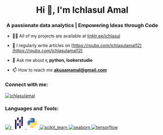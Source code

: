 <h1 align="center">Hi 👋, I'm Ichlasul Amal</h1>
<h3 align="center">A passionate data analytics | Empowering Ideas through Code</h3>

- 👨‍💻 All of my projects are available at [linktr.ee/ichlasul](linktr.ee/ichlasul)

- 📝 I regularly write articles on [https://rpubs.com/ichlasulamal12](https://rpubs.com/ichlasulamal12)

- 💬 Ask me about **r, python, lookerstudio**

- 📫 How to reach me **akuaamamal@gmail.com**

<h3 align="left">Connect with me:</h3>
<p align="left">
<a href="https://linkedin.com/in/ichlasulamal" target="blank"><img align="center" src="https://raw.githubusercontent.com/rahuldkjain/github-profile-readme-generator/master/src/images/icons/Social/linked-in-alt.svg" alt="ichlasulamal" height="30" width="40" /></a>
</p>

<h3 align="left">Languages and Tools:</h3>
<style>
a img {
    text-decoration: none;
    border: none; /* Menghapus border di sekitar gambar */
}
</style>
<p align="left"> <a href="https://www.r-project.org/" target="blank" rel="noreferrer"> <img src="https://icon-icons.com/icons2/1381/PNG/512/rstudio_94807.png" alt="r" width="40" height="40"/> </a> <a href="https://pandas.pydata.org/" target="blank" rel="noreferrer"> <img src="https://raw.githubusercontent.com/devicons/devicon/2ae2a900d2f041da66e950e4d48052658d850630/icons/pandas/pandas-original.svg" alt="pandas" width="40" height="40"/> </a> <a href="https://www.python.org" target="blank" rel="noreferrer"> <img src="https://raw.githubusercontent.com/devicons/devicon/master/icons/python/python-original.svg" alt="python" width="40" height="40"/> </a> <a href="https://scikit-learn.org/" target="blank" rel="noreferrer"> <img src="https://upload.wikimedia.org/wikipedia/commons/0/05/Scikit_learn_logo_small.svg" alt="scikit_learn" width="40" height="40"/> </a> <a href="https://seaborn.pydata.org/" target="blank" rel="noreferrer"> <img src="https://seaborn.pydata.org/_images/logo-mark-lightbg.svg" alt="seaborn" width="40" height="40"/> </a> <a href="https://www.tensorflow.org" target="blank" rel="noreferrer"> <img src="https://www.vectorlogo.zone/logos/tensorflow/tensorflow-icon.svg" alt="tensorflow" width="40" height="40"/> </a> </p>
